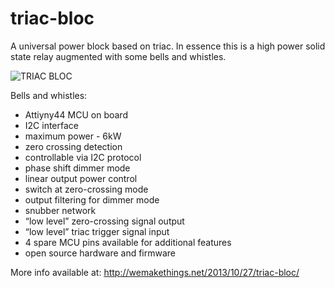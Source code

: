 triac-bloc
==========

A universal power block based on triac. In essence this is a high power solid state relay augmented with some bells and whistles. 

![TRIAC BLOC](http://wemakethings.net/assets/images/2013-10-27_triac-bloc.jpg)

Bells and whistles:

 * Attiyny44 MCU on board
 * I2C interface
 * maximum power - 6kW
 * zero crossing detection
 * controllable via I2C protocol
 * phase shift dimmer mode
 * linear output power control
 * switch at zero-crossing mode
 * output filtering for dimmer mode
 * snubber network
 * “low level” zero-crossing signal output
 * “low level” triac trigger signal input
 * 4 spare MCU pins available for additional features
 * open source hardware and firmware

More info available at: http://wemakethings.net/2013/10/27/triac-bloc/
